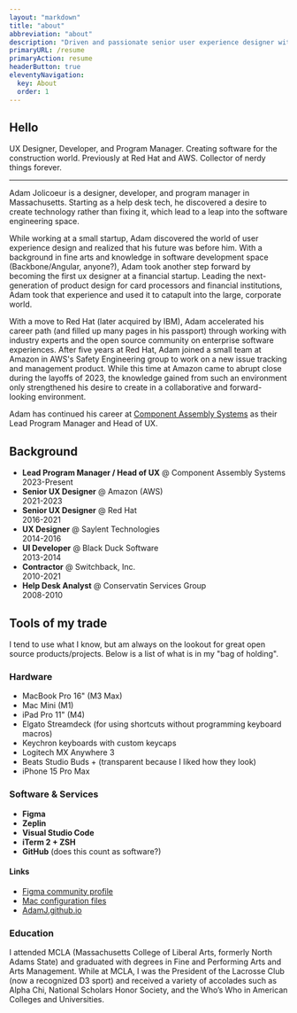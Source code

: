 ```yaml
---
layout: "markdown"
title: "about"
abbreviation: "about"
description: "Driven and passionate senior user experience designer with a background in software development."
primaryURL: /resume
primaryAction: resume
headerButton: true
eleventyNavigation:
  key: About
  order: 1
---
```


## Hello

UX Designer, Developer, and Program Manager. Creating software for the construction world. Previously at Red Hat and AWS. Collector of nerdy things forever.

---

Adam Jolicoeur is a designer, developer, and program manager in Massachusetts. Starting as a help desk tech, he discovered a desire to create technology rather than fixing it, which lead to a leap into the software engineering space.

While working at a small startup, Adam discovered the world of user experience design and realized that his future was before him. With a background in fine arts and knowledge in software development space (Backbone/Angular, anyone?), Adam took another step forward by becoming the first ux designer at a financial startup. Leading the next-generation of product design for card processors and financial institutions, Adam took that experience and used it to catapult into the large, corporate world.

With a move to Red Hat (later acquired by IBM), Adam accelerated his career path (and filled up many pages in his passport) through working with industry experts and the open source community on enterprise software experiences. After five years at Red Hat, Adam joined a small team at Amazon in AWS's Safety Engineering group to work on a new issue tracking and management product. While this time at Amazon came to abrupt close during the layoffs of 2023, the knowledge gained from such an environment only strengthened his desire to create in a collaborative and forward-looking environment.

Adam has continued his career at [Component Assembly Systems](https://www.componentassembly.com "Link to Component Assembly System's website") as their Lead Program Manager and Head of UX.

## Background

- **Lead Program Manager / Head of UX** @ Component Assembly Systems<br>2023-Present
- **Senior UX Designer** @ Amazon (AWS)<br>2021-2023
- **Senior UX Designer** @ Red Hat<br>2016-2021
- **UX Designer** @ Saylent Technologies<br>2014-2016
- **UI Developer** @ Black Duck Software<br>2013-2014
- **Contractor** @ Switchback, Inc.<br>2010-2021
- **Help Desk Analyst** @ Conservatin Services Group<br>2008-2010

## Tools of my trade

I tend to use what I know, but am always on the lookout for great open source products/projects. Below is a list of what is in my "bag of holding".

### Hardware

- MacBook Pro 16" (M3 Max)
- Mac Mini (M1)
- iPad Pro 11" (M4)
- Elgato Streamdeck (for using shortcuts without programming keyboard macros)
- Keychron keyboards with custom keycaps
- Logitech MX Anywhere 3
- Beats Studio Buds + (transparent because I liked how they look)
- iPhone 15 Pro Max

### Software & Services

- **Figma**
- **Zeplin**
- **Visual Studio Code**
- **iTerm 2 + ZSH**
- **GitHub** (does this count as software?)

#### Links

- [Figma community profile](https://www.figma.com/@adamj "External link to my Figma community profile")
- [Mac configuration files](https://www.github.com/AdamJ/config "External link to my configuration repository on GitHub")
- [AdamJ.github.io](https://www.github.com/AdamJ "External link to my GitHub profile")

### Education

I attended MCLA (Massachusetts College of Liberal Arts, formerly North Adams State) and graduated with degrees in Fine and Performing Arts and Arts Management. While at MCLA, I was the President of the Lacrosse Club (now a recognized D3 sport) and received a variety of accolades such as Alpha Chi, National Scholars Honor Society, and the Who’s Who in American Colleges and Universities.
